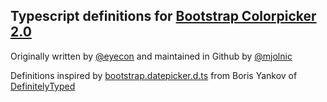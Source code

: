 ## Typescript definitions for [Bootstrap Colorpicker 2.0](http://mjolnic.github.io/bootstrap-colorpicker/)

Originally written by [@eyecon](http://twitter.com/eyecon) and maintained in Github by [@mjolnic](http://twitter.com/mjolnic)

Definitions inspired by [bootstrap.datepicker.d.ts](https://github.com/borisyankov/DefinitelyTyped/blob/master/bootstrap.datepicker/bootstrap.datepicker.d.ts) from Boris Yankov of [DefinitelyTyped](https://github.com/borisyankov/DefinitelyTyped)
